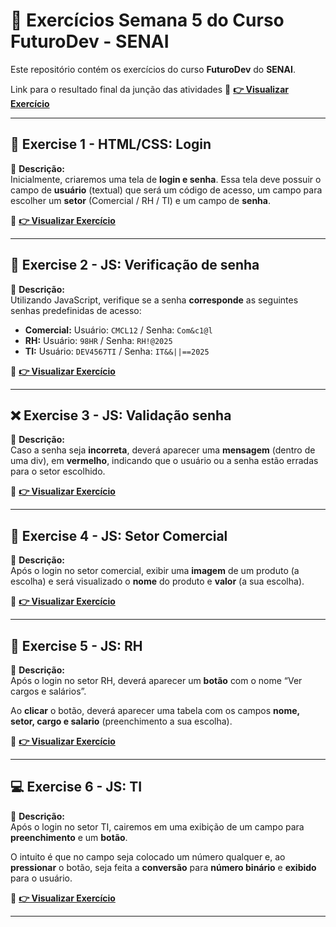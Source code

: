 # 🚀 Exercícios Semana 5 do Curso **FuturoDev** - SENAI

Este repositório contém os exercícios do curso **FuturoDev** do **SENAI**.

Link para o resultado final da junção das atividades
🔗 **[👉 Visualizar Exercício](https://mocodifyx.github.io/FuturoDev_Senai/Semana_5_Front_End/Exercise_6/)** 

---

## 🔐 **Exercise 1 - HTML/CSS: Login**
📌 **Descrição:**  
Inicialmente, criaremos uma tela de **login e senha**. Essa tela deve possuir o campo de **usuário** (textual) que será um código de acesso, um campo para escolher um **setor** (Comercial / RH / TI) e um campo de **senha**.

🔗 **[👉 Visualizar Exercício](https://mocodifyx.github.io/FuturoDev_Senai/Semana_5_Front_End/Exercise_1/)** 

---

## 🧠 **Exercise 2 - JS: Verificação de senha**
📌 **Descrição:**  
Utilizando JavaScript, verifique se a senha **corresponde** as seguintes senhas predefinidas de acesso:

- **Comercial:** Usuário: `CMCL12` / Senha: `Com&c1@l`  
- **RH:** Usuário: `98HR` / Senha: `RH!@2025`  
- **TI:** Usuário: `DEV4567TI` / Senha: `IT&&||==2025`

🔗 **[👉 Visualizar Exercício](https://mocodifyx.github.io/FuturoDev_Senai/Semana_5_Front_End/Exercise_2/)** 

---

## ❌ **Exercise 3 - JS: Validação senha**
📌 **Descrição:**  
Caso a senha seja **incorreta**, deverá aparecer uma **mensagem** (dentro de uma div), em **vermelho**, indicando que o usuário ou a senha estão erradas para o setor escolhido.

🔗 **[👉 Visualizar Exercício](https://mocodifyx.github.io/FuturoDev_Senai/Semana_5_Front_End/Exercise_3/)** 

---

## 🛒 **Exercise 4 - JS: Setor Comercial**
📌 **Descrição:**  
Após o login no setor comercial, exibir uma **imagem** de um produto (a escolha) e será visualizado o **nome** do produto e **valor** (a sua escolha).

🔗 **[👉 Visualizar Exercício](https://mocodifyx.github.io/FuturoDev_Senai/Semana_5_Front_End/Exercise_4/)** 

---

## 🧾 **Exercise 5 - JS: RH**
📌 **Descrição:**  
Após o login no setor RH, deverá aparecer um **botão** com o nome “Ver cargos e salários”.

Ao **clicar** o botão, deverá aparecer uma tabela com os campos **nome, setor, cargo e salario** (preenchimento a sua escolha).

🔗 **[👉 Visualizar Exercício](https://mocodifyx.github.io/FuturoDev_Senai/Semana_5_Front_End/Exercise_5/)** 

---

## 💻 **Exercise 6 - JS: TI**
📌 **Descrição:**  
Após o login no setor TI, cairemos em uma exibição de um campo para **preenchimento** e um **botão**.

O intuito é que no campo seja colocado um número qualquer e, ao **pressionar** o botão, seja feita a **conversão** para **número binário** e **exibido** para o usuário.

🔗 **[👉 Visualizar Exercício](https://mocodifyx.github.io/FuturoDev_Senai/Semana_5_Front_End/Exercise_6/)** 

---
